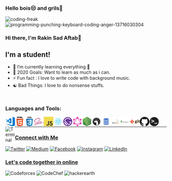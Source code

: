 ### Hello bois😒 and grils💙
![coding-freak](https://user-images.githubusercontent.com/66327542/94569408-80d5b480-028f-11eb-9ef2-6339336433d6.gif)
![programming-punching-keyboard-coding-anger-13716030304](https://user-images.githubusercontent.com/66327542/94569102-28061c00-028f-11eb-9812-5253e9a9083c.gif)</b>

### Hi there, I'm Rakin Sad Aftab👋

## I'm a student!

- 🌱 I’m currently learning everything 🤣
- 🥅 2020 Goals: Want to learn as much as i can.
- ⚡ Fun fact  : I love to write code with background music.
- ☯  Bad Things: I love to do nonsense stuffs.
<br />

### Languages and Tools:

<img align="left" alt="Visual Studio Code" width="30px" src="https://raw.githubusercontent.com/github/explore/80688e429a7d4ef2fca1e82350fe8e3517d3494d/topics/visual-studio-code/visual-studio-code.png" />
<img align="left" alt="HTML5" width="30px" src="https://raw.githubusercontent.com/github/explore/80688e429a7d4ef2fca1e82350fe8e3517d3494d/topics/html/html.png" />
<img align="left" alt="CSS3" width="30px" src="https://raw.githubusercontent.com/github/explore/80688e429a7d4ef2fca1e82350fe8e3517d3494d/topics/css/css.png" />
<img align="left" alt="Sass" width="30x" src="https://raw.githubusercontent.com/github/explore/80688e429a7d4ef2fca1e82350fe8e3517d3494d/topics/sass/sass.png" />
<img align="left" alt="JavaScript" width="30px" src="https://raw.githubusercontent.com/github/explore/80688e429a7d4ef2fca1e82350fe8e3517d3494d/topics/javascript/javascript.png" />
<img align="left" alt="React" width="30px" src="https://raw.githubusercontent.com/github/explore/80688e429a7d4ef2fca1e82350fe8e3517d3494d/topics/react/react.png" />
<img align="left" alt="Gatsby" width="30px" src="https://raw.githubusercontent.com/github/explore/e94815998e4e0713912fed477a1f346ec04c3da2/topics/gatsby/gatsby.png" />
<img align="left" alt="GraphQL" width="30px" src="https://raw.githubusercontent.com/github/explore/80688e429a7d4ef2fca1e82350fe8e3517d3494d/topics/graphql/graphql.png" />
<img align="left" alt="Node.js" width="30px" src="https://raw.githubusercontent.com/github/explore/80688e429a7d4ef2fca1e82350fe8e3517d3494d/topics/nodejs/nodejs.png" />
<img align="left" alt="Deno" width="30px" src="https://raw.githubusercontent.com/github/explore/361e2821e2dea67711cde99c9c40ed357061cf27/topics/deno/deno.png" />
<img align="left" alt="SQL" width="30px" src="https://raw.githubusercontent.com/github/explore/80688e429a7d4ef2fca1e82350fe8e3517d3494d/topics/sql/sql.png" />
<img align="left" alt="MySQL" width="30px" src="https://raw.githubusercontent.com/github/explore/80688e429a7d4ef2fca1e82350fe8e3517d3494d/topics/mysql/mysql.png" />
<img align="left" alt="MongoDB" width="30px" src="https://raw.githubusercontent.com/github/explore/80688e429a7d4ef2fca1e82350fe8e3517d3494d/topics/mongodb/mongodb.png" />
<img align="left" alt="Git" width="30px" src="https://raw.githubusercontent.com/github/explore/80688e429a7d4ef2fca1e82350fe8e3517d3494d/topics/git/git.png" />
<img align="left" alt="GitHub" width="30px" src="https://raw.githubusercontent.com/github/explore/78df643247d429f6cc873026c0622819ad797942/topics/github/github.png" />
<img align="left" alt="Terminal" width="30px" src="https://raw.githubusercontent.com/github/explore/80688e429a7d4ef2fca1e82350fe8e3517d3494d/topics/terminal/terminal.png" />
<img align="left" alt="Terminal" width="30px" src="https://n7.nextpng.com/sticker-png/168/516/sticker-png-bitbucket-logo-computer-icons-logo-icon-miscellaneous-logo-black-git.png" />

<br />

---

<div>
  
### <u>Connect with Me</u>

<a href="https://twitter.com/rakinsadaftab" target="_blank"><img src="https://img.shields.io/badge/Twitter-%2300ACEE.svg?&style=flat-square&logo=twitter&logoColor=white" alt="Twitter"></a>
<a href="https://medium.com/@rakinsadaftab" target="_blank"><img src="https://img.shields.io/badge/Medium-%23292929.svg?&style=flat-square&logo=medium&logoColor=white" alt="Medium"></a>
<a href="https://www.facebook.com/rakinshadaftab/" target="_blank"><img src="https://img.shields.io/badge/Facebook-%231877F2.svg?&style=flat-square&logo=facebook&logoColor=white" alt="Facebook"></a>
<a href="https://www.instagram.com/rakinshadaftab" target="_blank"><img src="https://img.shields.io/badge/-Instagram-c13584?style=flat&labelColor=c13584&logo=instagram&logoColor=white" alt="instagram"></a>
<a href="https://www.linkedin.com/in/rakin-sad-aftab-5369081a9/" target="_blank"><img src="https://img.shields.io/badge/LinkedIn-%230077B5.svg?&style=flat-square&logo=linkedin&logoColor=white" alt="LinkedIn"></a>

</div>

<div>
  
### <u>Let's code together in online</u>

<a herf="https://codeforces.com/profile/RakinSadAftab" target="_blank"><img src="https://img.shields.io/badge/Codeforces-%230077B5.svg?&style=flat-square&logo=Codeforces&logoColor=white" alt="Codeforces"></a>
<a herf="https://www.codechef.com/users/rakinsadaftab" target="_blank"><img src="https://img.shields.io/badge/CodeChef-%230077B5.svg?&style=flat-square&logo=CodeChef&logoColor=white" alt="CodeChef"></a>
<a herf="https://www.hackerearth.com/@rakinsad" target="_blank"><img src="https://img.shields.io/badge/hackerearth-%23292929.svg?&style=flat-square&logo=hackerearth&logoColor=white" alt="hackerearth"></a>

</div>

